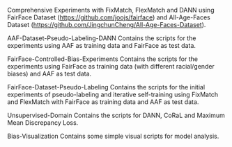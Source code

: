 Comprehensive Experiments with FixMatch, FlexMatch and DANN using FairFace Dataset (https://github.com/joojs/fairface) and All-Age-Faces Dataset (https://github.com/JingchunCheng/All-Age-Faces-Dataset).

AAF-Dataset-Pseudo-Labeling-DANN
Contains the scripts for the experiments using AAF as training data and FairFace as test data.

FairFace-Controlled-Bias-Experiments
Contains the scripts for the experiments using FairFace as training data (with different racial/gender biases) and AAF as test data.

FairFace-Dataset-Pseudo-Labeling
Contains the scripts for the initial experiments of pseudo-labeling and iterative self-training using FixMatch and FlexMatch with FairFace as training data and AAF as test data.

Unsupervised-Domain
Contains the scripts for DANN, CoRaL and Maximum Mean Discrepancy Loss.

Bias-Visualization
Contains some simple visual scripts for model analysis.
